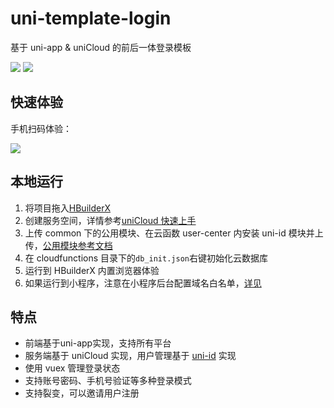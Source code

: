 # uni-template-login

基于 uni-app & uniCloud 的前后一体登录模板

![](https://img-cdn-qiniu.dcloud.net.cn/7E6B79E2-B469-4CF3-8F4D-7502E72C4CB8.png?imageView2/0/w/375)
![](https://img-cdn-qiniu.dcloud.net.cn/659AE293-95F8-46E1-AC1F-D62FE3B080DB.png?imageView2/0/w/375)

## 快速体验

手机扫码体验：

![](https://img.cdn.aliyun.dcloud.net.cn/uni-app/uni-template-login-qr.png)

## 本地运行

1. 将项目拖入[HBuilderX](http://www.dcloud.io/hbuilderx.html)
2. 创建服务空间，详情参考[uniCloud 快速上手](https://uniapp.dcloud.net.cn/uniCloud/quickstart)
3. 上传 common 下的公用模块、在云函数 user-center 内安装 uni-id 模块并上传，[公用模块参考文档](https://uniapp.dcloud.io/uniCloud/cf-common)
4. 在 cloudfunctions 目录下的`db_init.json`右键初始化云数据库
5. 运行到 HBuilderX 内置浏览器体验
6. 如果运行到小程序，注意在小程序后台配置域名白名单，[详见](https://uniapp.dcloud.net.cn/uniCloud/quickstart?id=%e5%b0%8f%e7%a8%8b%e5%ba%8f%e4%b8%ad%e4%bd%bf%e7%94%a8unicloud%e7%9a%84%e7%99%bd%e5%90%8d%e5%8d%95%e9%85%8d%e7%bd%ae)

## 特点

- 前端基于uni-app实现，支持所有平台
- 服务端基于 uniCloud 实现，用户管理基于 [uni-id](https://uniapp.dcloud.net.cn/uniCloud/uni-id) 实现
- 使用 vuex 管理登录状态
- 支持账号密码、手机号验证等多种登录模式
- 支持裂变，可以邀请用户注册

